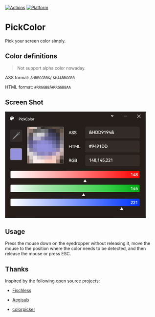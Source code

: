 [![Actions](https://github.com/emako/PickColor/actions/workflows/pickcolor.yml/badge.svg)](https://github.com/emako/PickColor/actions/workflows/pickcolor.yml) [![Platform](https://img.shields.io/badge/platform-Windows-blue?logo=windowsxp&color=1E9BFA)](https://dotnet.microsoft.com/en-us/download/dotnet/latest/runtime)

# PickColor

Pick your screen color simply.

## Color definitions

> Not support alpha color nowaday.

ASS format: `&HBBGGRR&`/ `&HAABBGGRR`

HTML format: `#RRGGBB`/`#RRGGBBAA`

## Screen Shot

<img src="assets/image-20240423175110276.png" alt="image-20240423175110276" style="zoom:80%;" />

## Usage

Press the mouse down on the eyedropper without releasing it, move the mouse to the position where the color needs to be detected, and then release the mouse or press ESC.

## Thanks

Inspired by the following open source projects:

- [Fischless](https://github.com/GenshinMatrix/Fischless)
- [Aegisub](https://github.com/Aegisub/Aegisub)

- [colorpicker](https://github.com/jamesnet214/colorpicker)
